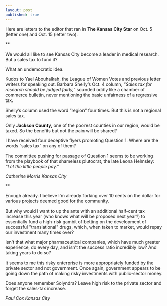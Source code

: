 ```yaml
---
layout: post
published: true
---
```


Here are letters to the editor that ran in **The Kansas City Star** on Oct. 5 (letter one) and Oct. 15 (letter two).

**

We would all like to see Kansas City become a leader in medical research. But a sales tax to fund it?

What an undemocratic idea.

Kudos to Yael Abouhalkah, the League of Women Votes and previous letter writers for speaking out. Barbara Shelly’s Oct. 4 column, _“Sales tax for research should be judged fairly,”_ sounded oddly like a chamber of commerce bulletin, never mentioning the basic unfairness of a regressive tax.

Shelly’s column used the word “region” four times. But this is not a regional sales tax.

Only **Jackson County,** one of the poorest counties in our region, would be taxed. So the benefits but not the pain will be shared?

I have received four deceptive flyers promoting Question 1. Where are the words “sales tax” on any of them?

The committee pushing for passage of Question 1 seems to be working from the playbook of that shameless plutocrat, the late Leona Helmsley: _“Let the little people pay.”_

_Catherine Morris_
_Kansas City_

**

Enough already. I believe I'm already forking over 10 cents on the dollar for various projects deemed good for the community.

But why would I want to up the ante with an additional half-cent tax increase this year (who knows what will be proposed next year?) to essentially fund a high-risk gambit of betting on the development of successful "translational" drugs, which, when taken to market, would repay our investment many times over?

Isn't that what major pharmaceutical companies, which have much greater experience, do every day, and isn't the success ratio incredibly low? And taking years to do so?

It seems to me this risky enterprise is more appropriately funded by the private sector and not government. Once again, government appears to be going down the path of making risky investments with public-sector money.

Does anyone remember Solyndra? Leave high risk to the private sector and forget the sales-tax increase.

_Paul Cox_
_Kansas City_






